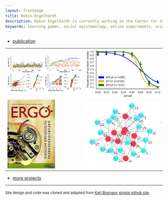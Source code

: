 ```yaml
---
layout: frontpage
title: Robin Engelhardt
description: Robin Engelhardt is currently working at the Center for Information and Bubble Studies at the University of Copenhagen - Denmark.
keywords: learning games, social epistemology, online experiments, science writing
---
```


<div class="navbar">
  <div class="navbar-inner">
      <ul class="nav">
          <li><a href="">publication</a></li>
      </ul>
  </div>
</div>

<table class="wide">
<tr>
  <td class="left">
    <a href="https://arxiv.org/abs/2008.05203">
        <img src="assets/publpics/wamot.png" width="300" alt="Wisdom of Threads" title="The Wisdom and Persuadability of Threads"/>
    </a>
  </td>
  <td class="right">
    <a href="https://arxiv.org/abs/2008.08849">
        <img src="assets/publpics/canteen_dilemma.png" width="300" alt="Canteen Dilemma" title="Canteen Dilemma"/>
    </a>
  </td>
</tr>
<tr>
  <td class="left">
    <a href="https://gavstrik.github.io/ergo">
        <img src="assets/publpics/ERGO.jpg" alt="Engelhardt and Jensen (2007)" title="Engelhardt and Jensen (2007)"/>
    </a>
  </td>
  <td class="left">
    <a href="https://spil.digitaluddannelse.org/">
        <img src="../assets/publpics/bad-influence-network.gif" width="300" alt="Bad Influence" title="Bad Influence"/>
    </a>
  </td>
</tr>
</table>

<div class="navbar">
  <div class="navbar-inner">
      <ul class="nav">
          <li><a href="morefigs.html">more projects</a></li>
      </ul>
  </div>
</div>

<hr>
<footer>
  <p><small>
    Site design and code was cloned and adapted from
    <a href="https://kbroman.org">Karl Bromans</a>
    <a href="https://kbroman.github.io/simple_site">simple github site</a>.
  </small></p>
</footer>
